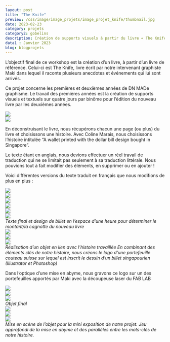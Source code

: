 ```yaml
---
layout: post
title: "The Knife"
preview: /css/image/image_projets/image_projet_knife/thumbnail.jpg
date: 2023-02-23
category: projets 
category2: gobelins
description: Création de supports visuels à partir du livre « The Knife » 
data1 : Janvier 2023
blog: blogprojets
---
```


L’objectif final de ce workshop est la création d’un livre, à partir d’un livre de référence. Celui-ci est The Knife, livre écrit par notre intervenant graphiste Maki dans lequel il raconte plusieurs anecdotes et événements qui lui sont arrivés. 

Ce projet concerne les premières et deuxièmes années de DN MADe graphisme.
Le travail des premières années est la création de supports visuels et textuels sur quatre jours par binôme pour l’édition du nouveau livre par les deuxièmes années. 

<div class="image_container">
<div><img onclick="Zoom(this)" class="img-gallery" src="/css/image/image_projets/image_projet_knife/img1.JPG"></div>
<div><img onclick="Zoom(this)" class="img-gallery" src="/css/image/image_projets/image_projet_knife/img2.jpg"></div>
</div>

En déconstruisant le livre, nous récupérons chacun une page (ou plus) du livre et choisissons une histoire. Avec Coline Marais, nous choisissons l’histoire intitulée “A wallet printed with the dollar bill design bought in Singapore”.

Le texte étant en anglais, nous devions effectuer un réel travail de traduction qui ne se limitait pas seulement à sa traduction littérale. Nous pouvions tout à fait modifier des éléments, en supprimer ou en ajouter !


Voici différentes versions du texte traduit en français que nous modifions de plus en plus :
<div class="image_container">
<div class="three"><img onclick="Zoom(this)" class="img-gallery" src="/css/image/image_projets/image_projet_knife/img3.jpg"></div>
<div class="three"><img onclick="Zoom(this)" class="img-gallery" src="/css/image/image_projets/image_projet_knife/img4.jpg"></div>
<div class="three"><img onclick="Zoom(this)" class="img-gallery" src="/css/image/image_projets/image_projet_knife/img5.jpg"></div>
</div>

<div class="image_container">
<div class="three"><img onclick="Zoom(this)" class="img-gallery" src="/css/image/image_projets/image_projet_knife/img7.JPG"></div>
<div class="three"><img onclick="Zoom(this)" class="img-gallery" src="/css/image/image_projets/image_projet_knife/img6.jpg"></div>
<div class="three"><img onclick="Zoom(this)" class="img-gallery" src="/css/image/image_projets/image_projet_knife/img8.jpg"></div>
<em>Texte final et design de billet en l’espace d’une heure pour déterminer le montant/la cagnotte du nouveau livre</em>
</div>

<div class="image_container">
<div class="three"><img onclick="Zoom(this)" class="img-gallery" src="/css/image/image_projets/image_projet_knife/img9.jpg"></div>
<div class="three"><img onclick="Zoom(this)" class="img-gallery" src="/css/image/image_projets/image_projet_knife/img10.jpg"></div>
<div class="three"><img onclick="Zoom(this)" class="img-gallery" src="/css/image/image_projets/image_projet_knife/img11.jpg"></div>
<em>Réalisation d’un objet en lien avec l’histoire travaillée
En combinant des éléments clés de notre histoire, nous créons le logo d’une portefeuille couteau suisse sur lequel est inscrit le dessin d’un billet singapourien (Illustrator et Photoshop)</em>
</div>

Dans l’optique d’une mise en abyme, nous gravons ce logo sur un des portefeuilles apportés par Maki avec la découpeuse laser du FAB LAB
<div class="image_container">
<div class="three"><img onclick="Zoom(this)" class="img-gallery" src="/css/image/image_projets/image_projet_knife/img12.jpg"></div>
<div class="three"><img onclick="Zoom(this)" class="img-gallery" src="/css/image/image_projets/image_projet_knife/gif.gif"></div>
<div class="three"><img onclick="Zoom(this)" class="img-gallery" src="/css/image/image_projets/image_projet_knife/img13.jpg"></div>
<em>Objet final</em>
</div>

<div class="image_container">
<div class="three"><img onclick="Zoom(this)" class="img-gallery" src="/css/image/image_projets/image_projet_knife/img14.jpg"></div>
<div class="three"><img onclick="Zoom(this)" class="img-gallery" src="/css/image/image_projets/image_projet_knife/img15.JPG"></div>
<div class="three"><img onclick="Zoom(this)" class="img-gallery" src="/css/image/image_projets/image_projet_knife/img16.jpg"></div>
<em>Mise en scène de l’objet pour la mini exposition de notre projet.
Jeu approfondi de la mise en abyme et des parallèles entre les mots-clés de notre histoire.</em>
</div>
